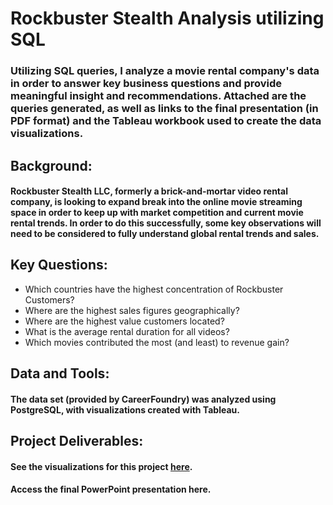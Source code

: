 # Rockbuster Stealth Analysis utilizing SQL
### Utilizing SQL queries, I analyze a movie rental company's data in order to answer key business questions and provide meaningful insight and recommendations. Attached are the queries generated, as well as links to the final presentation (in PDF format) and the Tableau workbook used to create the data visualizations.

## Background:
#### Rockbuster Stealth LLC, formerly a brick-and-mortar video rental company, is looking to expand break into the online movie streaming space in order to keep up with market competition and current movie rental trends. In order to do this successfully, some key observations will need to be considered to fully understand global rental trends and sales. 

## Key Questions:
- Which countries have the highest concentration of Rockbuster Customers?
- Where are the highest sales figures geographically?
- Where are the highest value customers located?
- What is the average rental duration for all videos?
- Which movies contributed the most (and least) to revenue gain?

## Data and Tools:
#### The data set (provided by CareerFoundry) was analyzed using PostgreSQL, with visualizations created with Tableau. 

## Project Deliverables:
#### See the visualizations for this project [here](https://public.tableau.com/views/RockbusterWorkbook_17120892592020/Dashboard1?:language=en-US&:sid=&:display_count=n&:origin=viz_share_link).
#### Access the final PowerPoint presentation here.
